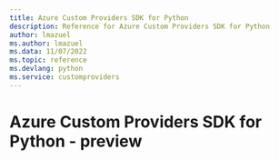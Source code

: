 ```yaml
---
title: Azure Custom Providers SDK for Python
description: Reference for Azure Custom Providers SDK for Python
author: lmazuel
ms.author: lmazuel
ms.data: 11/07/2022
ms.topic: reference
ms.devlang: python
ms.service: customproviders
---
```

# Azure Custom Providers SDK for Python - preview


